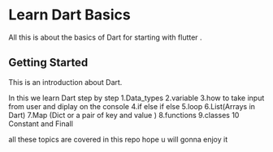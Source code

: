 # Learn Dart Basics

All this is about the basics of Dart for starting with flutter .

## Getting Started

This is an introduction about Dart.

In this we learn Dart step by step
1.Data_types
2.variable 
3.how to take input from user and diplay on the console
4.if else if else
5.loop 
6.List(Arrays in Dart)
7.Map (Dict or a pair of key and value )
8.functions
9.classes
10 Constant and Finall 

all these topics are covered in this repo hope u will gonna enjoy it 


